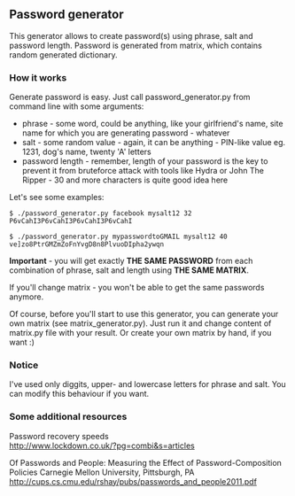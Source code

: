 ## Password generator

This generator allows to create password(s) using phrase, salt and password length.
Password is generated from matrix, which contains random generated dictionary.

### How it works

Generate password is easy. Just call password_generator.py from command line with some arguments:
* phrase - some word, could be anything, like your girlfriend's name, site name for which you are generating password - whatever
* salt - some random value - again, it can be anything - PIN-like value eg. 1231, dog's name, twenty 'A' letters
* password length - remember, length of your password is the key to prevent it from bruteforce attack with tools like Hydra or John The Ripper - 30 and more characters is quite good idea here


Let's see some examples:

```
$ ./password_generator.py facebook mysalt12 32
P6vCahI3P6vCahI3P6vCahI3P6vCahI

$ ./password_generator.py mypasswordtoGMAIL mysalt12 40
ve]zo8PtrGMZmZoFnYvgD8n8PlvuoDIpha2ywqn

```

**Important** - you will get exactly **THE SAME PASSWORD** from each combination of phrase, salt and length using **THE SAME MATRIX**.

If you'll change matrix - you won't be able to get the same passwords anymore.


Of course, before you'll start to use this generator, you can generate your own matrix (see matrix_generator.py). Just run it and change content of matrix.py file with your result. Or create your own matrix by hand, if you want :)



### Notice

I've used only diggits, upper- and lowercase letters for phrase and salt. You can modify this behaviour if you want.


### Some additional resources

Password recovery speeds                
http://www.lockdown.co.uk/?pg=combi&s=articles

Of Passwords and People: Measuring the Effect of Password-Composition Policies
Carnegie Mellon University, Pittsburgh, PA
http://cups.cs.cmu.edu/rshay/pubs/passwords_and_people2011.pdf

